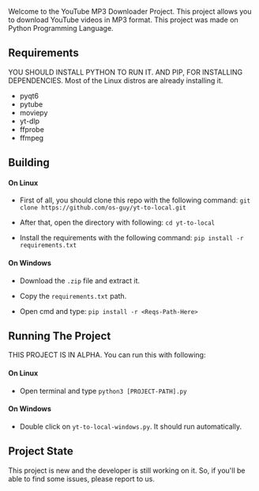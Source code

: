 Welcome to the YouTube MP3 Downloader Project.
This project allows you to download YouTube videos in MP3 format.
This project was made on Python Programming Language.

## Requirements

YOU SHOULD INSTALL PYTHON TO RUN IT.
AND PIP, FOR INSTALLING DEPENDENCIES.
Most of the Linux distros are already installing it.

- pyqt6
- pytube
- moviepy
- yt-dlp
- ffprobe
- ffmpeg

## Building

#### On Linux

- First of all, you should clone this repo with the following command:
`git clone https://github.com/os-guy/yt-to-local.git`

- After that, open the directory with following:
`cd yt-to-local`

- Install the requirements with the following command:
`pip install -r requirements.txt`

#### On Windows

- Download the `.zip` file and extract it.

- Copy the `requirements.txt` path.

- Open cmd and type: `pip install -r <Reqs-Path-Here>`

## Running The Project

THIS PROJECT IS IN ALPHA.
You can run this with following:

#### On Linux
- Open terminal and type `python3 [PROJECT-PATH].py`
#### On Windows
- Double click on `yt-to-local-windows.py`. It should run automatically.

## Project State

This project is new and the developer is still working on it.
So, if you'll be able to find some issues, please report to us.
